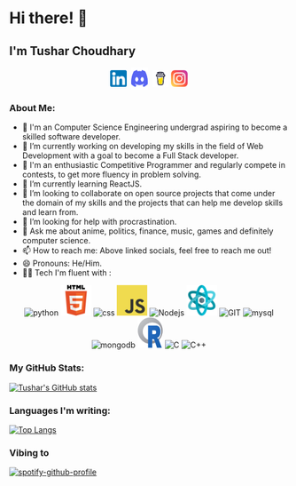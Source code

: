# Hi there! 👋
## I'm Tushar Choudhary

<p align="center">
<a href="https://linkedin.com/in/tushar-c23" target="_blank"><img align="center" src="assets/logos/linkedin.png" alt="tushar-c23" height="30" width="30" /></a>&nbsp;
<a href="http://discord.com/users/tanzero#9648" target="_blank"><img align="center" src="assets/logos/discord.png" alt="tanzero#9648" height="40" width="30" /></a>&nbsp;
<a href="https://www.buymeacoffee.com/tusharc23" target="_blank"><img align="center" alt="Buy me a Coffee" width="30px" src="assets/logos/buymeacoffee.svg" /></a>
<a href="https://www.instagram.com/tushar._.c/" target="_blank"><img align="center" alt="tushar._.c" width="30px" src="assets/logos/instagram.png" /></a>
</p>

### About Me:
- 🏦 I'm an Computer Science Engineering undergrad aspiring to become a skilled software developer.
- 🔭 I’m currently working on developing my skills in the field of Web Development with a goal to become a Full Stack developer.
- 📝 I'm an enthusiastic Competitive Programmer and regularly compete in contests, to get more fluency in problem solving.
- 🌱 I’m currently learning ReactJS.
- 👯 I’m looking to collaborate on open source projects that come under the domain of my skills and the projects that can help me develop skills and learn from.
- 🤔 I’m looking for help with procrastination.
- 💬 Ask me about anime, politics, finance, music, games and definitely computer science.
- 📫 How to reach me: Above linked socials, feel free to reach me out!
- 😄 Pronouns: He/Him.
- 🧑‍💻 Tech I'm fluent with :

<p align="center">
      <img src="https://www.vectorlogo.zone/logos/python/python-icon.svg" alt="python" width="55" height="55"/>
      <img src="assets/logos/HTML5_Logo_512.png" alt="html5" width="55" height="55"/>
      <img src="https://img.icons8.com/color/48/null/css3.png" alt="css"/>
      <img src="assets/logos/JavaScript-logo.png" alt="js" width="55" height="55"/>
      <img src="https://www.vectorlogo.zone/logos/nodejs/nodejs-icon.svg" alt="Nodejs" width="55" height="55"/>
      <img src="assets/logos/reactjs.png" alt="ReactJS" width="55" height="55"/>
      <img src="https://www.vectorlogo.zone/logos/git-scm/git-scm-icon.svg" alt="GIT" width="55" height="55"/> 
      <img src="https://www.vectorlogo.zone/logos/mysql/mysql-icon.svg" alt="mysql" width="45" height="55"/>
      <img src="https://www.vectorlogo.zone/logos/mongodb/mongodb-icon.svg" alt="mongodb" width="45" height="55"/>
      <img src="assets/logos/Rlogo.png" alt="R" width="45" height="55"/>
      <img src="https://img.icons8.com/color/48/null/c-programming.png" alt="C"/>
      <img src="https://img.icons8.com/color/48/null/c-plus-plus-logo.png" alt="C++"/>

</p>

### My GitHub Stats:
[![Tushar's GitHub stats](https://github-readme-stats.vercel.app/api?username=tushar-c23&hide=stars&count_private=true&show_icons=true&theme=transparent)](https://github.com/tushar-c23/github-readme-stats)

### Languages I'm writing:
[![Top Langs](https://github-readme-stats.vercel.app/api/top-langs/?username=tushar-c23&theme=transparent)](https://github.com/tushar-c23/github-readme-stats)

<!-- ### Have i been procrastinating or working this week?
[![willianrod's wakatime stats](https://github-readme-stats.vercel.app/api/wakatime?username=tushar-c23)](https://github.com/tushar-c23/github-readme-stats) -->

<!-- <img src="https://github-readme-linkedin-rouge.vercel.app/education?username=tushar-c23" /> -->

### Vibing to
[![spotify-github-profile](https://spotify-github-profile.vercel.app/api/view?uid=tusharchoudhary&cover_image=true&theme=novatorem&show_offline=false&background_color=121212&interchange=false&bar_color=53b14f&bar_color_cover=false)](https://github.com/kittinan/spotify-github-profile)

